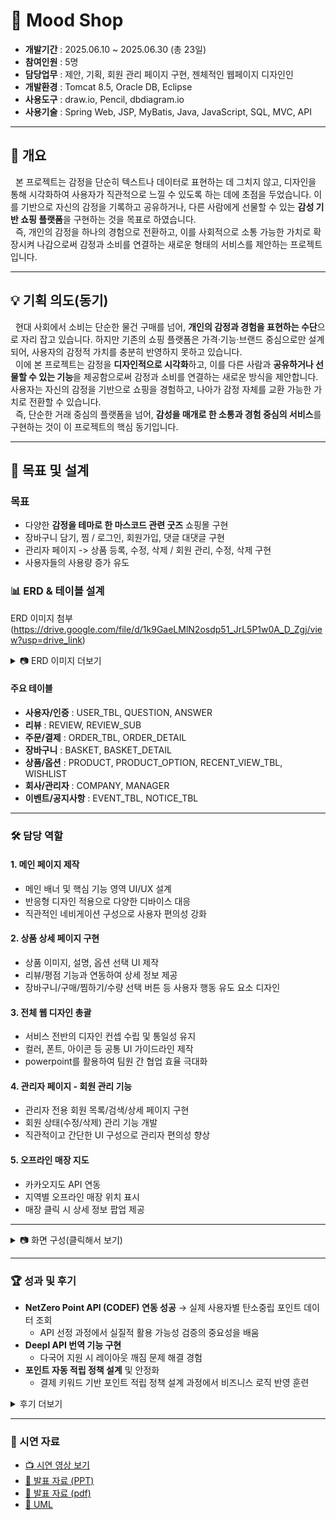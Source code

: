 # 🛒 Mood Shop

- **개발기간** : ﻿2025.06.10 ~ 2025.06.30 (총 23일) 
- **참여인원** : 5명  
- **담당업무** : 제안, 기획, 회원 관리 페이지 구현, 젠체적인 웹페이지 디자인인
- **개발환경** : Tomcat 8.5, Oracle DB, Eclipse
- **사용도구** : ﻿draw.io, Pencil, dbdiagram.io
- **사용기술** : Spring Web, JSP, MyBatis, Java, JavaScript, SQL, MVC, API

---

## 📖 개요
&nbsp;&nbsp;본 프로젝트는 감정을 단순히 텍스트나 데이터로 표현하는 데 그치지 않고, 디자인을 통해 시각화하여 사용자가 직관적으로 느낄 수 있도록 하는 데에 초점을 두었습니다. 이를 기반으로 자신의 감정을 기록하고 공유하거나, 다른 사람에게 선물할 수 있는 **감성 기반 쇼핑 플랫폼**을 구현하는 것을 목표로 하였습니다.  
&nbsp;&nbsp;즉, 개인의 감정을 하나의 경험으로 전환하고, 이를 사회적으로 소통 가능한 가치로 확장시켜 나감으로써 감정과 소비를 연결하는 새로운 형태의 서비스를 제안하는 프로젝트입니다.

---

## 💡 기획 의도(동기)
&nbsp;&nbsp;현대 사회에서 소비는 단순한 물건 구매를 넘어, **개인의 감정과 경험을 표현하는 수단**으로 자리 잡고 있습니다. 하지만 기존의 쇼핑 플랫폼은 가격·기능·브랜드 중심으로만 설계되어, 사용자의 감정적 가치를 충분히 반영하지 못하고 있습니다.  
&nbsp;&nbsp;이에 본 프로젝트는 감정을 **디자인적으로 시각화**하고, 이를 다른 사람과 **공유하거나 선물할 수 있는 기능**을 제공함으로써 감정과 소비를 연결하는 새로운 방식을 제안합니다. 사용자는 자신의 감정을 기반으로 쇼핑을 경험하고, 나아가 감정 자체를 교환 가능한 가치로 전환할 수 있습니다.  
&nbsp;&nbsp;즉, 단순한 거래 중심의 플랫폼을 넘어, **감성을 매개로 한 소통과 경험 중심의 서비스**를 구현하는 것이 이 프로젝트의 핵심 동기입니다.


---

## 🎯 목표 및 설계
### 목표
- 다양한 **감정을 테마로 한 마스코드 관련 굿즈** 쇼핑몰 구현
- 장바구니 담기, 찜 / 로그인, 회원가입, 댓글 대댓글 구현
- 관리자 페이지 -> 상품 등록, 수정, 삭제 / 회원 관리, 수정, 삭제 구현  
- 사용자들의 사용량 증가 유도  

### 📊 ERD & 테이블 설계
ERD 이미지 첨부 (https://drive.google.com/file/d/1k9GaeLMlN2osdp51_JrL5P1w0A_D_Zgj/view?usp=drive_link)

<details>
<summary>📷 ERD 이미지 더보기</summary>
  
<img width="971" height="584" alt="스크린샷 2025-09-23 122917" src="https://github.com/user-attachments/assets/b8bf6c30-4157-4942-88f2-1392fa69e55a" />


</details>

#### 주요 테이블
- **사용자/인증** : USER_TBL, QUESTION, ANSWER
- **리뷰** : REVIEW, REVIEW_SUB
- **주문/결제** : ORDER_TBL, ORDER_DETAIL
- **장바구니** : BASKET, BASKET_DETAIL
- **상품/옵션** : PRODUCT, PRODUCT_OPTION, RECENT_VIEW_TBL, WISHLIST
- **회사/관리자** : COMPANY, MANAGER
- **이벤트/공지사항** : EVENT_TBL, NOTICE_TBL


---

### 🛠️ 담당 역할
#### 1. 메인 페이지 제작
- 메인 배너 및 핵심 기능 영역 UI/UX 설계
- 반응형 디자인 적용으로 다양한 디바이스 대응
- 직관적인 네비게이션 구성으로 사용자 편의성 강화

#### 2. 상품 상세 페이지 구현
- 상품 이미지, 설명, 옵션 선택 UI 제작
- 리뷰/평점 기능과 연동하여 상세 정보 제공
- 장바구니/구매/찜하기/수량 선택 버튼 등 사용자 행동 유도 요소 디자인

#### 3. 전체 웹 디자인 총괄
- 서비스 전반의 디자인 컨셉 수립 및 통일성 유지
- 컬러, 폰트, 아이콘 등 공통 UI 가이드라인 제작
- powerpoint를 활용하여 팀원 간 협업 효율 극대화

#### 4. 관리자 페이지 - 회원 관리 기능
- 관리자 전용 회원 목록/검색/상세 페이지 구현
- 회원 상태(수정/삭제) 관리 기능 개발
- 직관적이고 간단한 UI 구성으로 관리자 편의성 향상

#### 5. 오프라인 매장 지도
- 카카오지도 API 연동
- 지역별 오프라인 매장 위치 표시
- 매장 클릭 시 상세 정보 팝업 제공

---

<details>
<summary>📷 화면 구성(클릭해서 보기) </summary>


|구분 | 화면 | 미리보기 |
|----------|----------|----------|
|공통| 메인화면 | <img width="812" height="685" alt="image" src="https://github.com/user-attachments/assets/630bea67-783b-45d5-b280-cb297cb8f702" /> |
|공통| 회원가입 | <img width="1055" height="469" alt="image" src="https://github.com/user-attachments/assets/ca7a269c-8c34-46e5-8b1a-37b4510e27da" /> |
|공통| 로그인 | <img width="894" height="475" alt="image" src="https://github.com/user-attachments/assets/d326e3bf-d1d8-4ae5-be2b-a344821813f5" /> |
|공통| 상품상세페이지 | <img width="879" height="473" alt="image" src="https://github.com/user-attachments/assets/9323d57e-86be-4fac-b7e5-bee0d5420e2b" /> |
|유저| 이벤트 페이지 | <img width="794" height="464" alt="image" src="https://github.com/user-attachments/assets/fd8b940e-22f6-43a9-be60-60adf835e0c6" /> |
|유조| 오프라인 매장 찾기| <img width="702" height="390" alt="image" src="https://github.com/user-attachments/assets/12b42aeb-4ba9-4d13-aaf2-13fed4dd161d" /> |
|유저| 결제하기| <img width="400" height="453" alt="image" src="https://github.com/user-attachments/assets/b7988708-66fe-44c4-ba80-412fc615cac7" /> |
|유저| 결제 완료 페이지 | <img width="732" height="571" alt="image" src="https://github.com/user-attachments/assets/23a79f9d-794f-444d-b639-5d355cfc547b" /> |
|유저| 마이페이지 | <img width="694" height="343" alt="image" src="https://github.com/user-attachments/assets/c94a4de6-27bf-4321-badc-74b4a821923d" /> |
|유저| 주문내역 페이지 | <img width="718" height="399" alt="image" src="https://github.com/user-attachments/assets/3f1d40f0-4ad2-4b29-aae8-9aa42f6f675a" /> |
|유저| 리뷰작성 페이지 | <img width="501" height="389" alt="image" src="https://github.com/user-attachments/assets/ad0b8d34-2245-4e13-bf17-b9099e331890" /> |
|유저| 결제내역 | <img width="750" alt="image" src="https://github.com/user-attachments/assets/ebd3e3b7-aa2b-4999-8f33-78757fc65fc8" /> |
|유저| 찜목록 | <img width="692" height="374" alt="image" src="https://github.com/user-attachments/assets/38e60909-999c-4d15-84ad-7aca6211d98b" /> |
|유저| 나무키우기 | <img width="727" height="353" alt="image" src="https://github.com/user-attachments/assets/28763204-a6a3-4d5b-8893-591e5d7eccac" /> <img width="729" height="352" alt="image" src="https://github.com/user-attachments/assets/aabe8c4e-0b32-43e6-8520-8741f818a189" /> |
|유저| 나무키우기 (출석보상) | <img width="711" height="354" alt="image" src="https://github.com/user-attachments/assets/1a7b7dd3-69a9-45c6-a3ee-ccc215bc1875" /> |
|유저| 나무키우기 (비료구매) |<img width="715" height="353" alt="image" src="https://github.com/user-attachments/assets/66a2d028-e088-45b3-88ba-fb50acebe37d" /> |
|유저| 나무키우기 (랜덤잡초) | <img width="719" height="350" alt="image" src="https://github.com/user-attachments/assets/413bc60e-c334-47ce-b593-d3e86586ea3b" /> |
|유저| 탄소감축량 (차트&달력) | <img width="666" height="356" alt="image" src="https://github.com/user-attachments/assets/f267278d-d173-4b7b-8a17-6c4ed5ec5a1f" /> <img width="665" height="353" alt="image" src="https://github.com/user-attachments/assets/dc93e05c-7c57-43d3-a2f1-81b395c710e8" /> |
|관리자| 회원통계 | <img width="782" height="356" alt="image" src="https://github.com/user-attachments/assets/21becd59-5e0c-4aed-b2ec-a913c9756fca" /> <img width="780" height="356" alt="image" src="https://github.com/user-attachments/assets/a2bc5a0c-9142-4e86-9fed-ce83bc06bb17" /> |

</details>

---

### 🏆 성과 및 후기 
- **NetZero Point API (CODEF) 연동 성공** → 실제 사용자별 탄소중립 포인트 데이터 조회
  -  API 선정 과정에서 실질적 활용 가능성 검증의 중요성을 배움
- **Deepl API 번역 기능 구현**
  - 다국어 지원 시 레이아웃 깨짐 문제 해결 경험  
- **포인트 자동 적립 정책 설계** 및 안정화
  - 결제 키워드 기반 포인트 적립 정책 설계 과정에서 비즈니스 로직 반영 훈련

<details>
<summary> 후기 더보기 </summary>


- **API 제약 속에서 최적의 선택 찾기**  
 프로젝트를 진행하면서 단순 CRUD 기능 구현을 넘어서 다양한 API를 활용해보고 싶었는데, 개인 개발자에게 제공되는 API에는 사용량 제한이나 기능 제약이 많아 실제 프로젝트에 바로 적용하기 어려운 경우가 많았습니다. 여러 API들을 검토했지만 쓸만한 API를 찾는 데에 시간이 오래 걸렸고, 그 과정에서 공공데이터 API와 금융 관련 API들의 특성을 비교해보며 어떤 API가 프로젝트에 적합한지를 선별하는 경험을 할 수 있었습니다. 특히, NetZero Point API(CODEF)를 직접 연동하여 실제 사용자별 탄소중립 포인트 데이터를 조회함으로써 단순한 모의 데이터가 아닌 실제 데이터를 기반으로 기능을 검증할 수 있었고, 이를 통해 프로젝트의 신뢰도와 완성도를 높일 수 있었습니다. 이를 통해 기능 자체의 구현도 중요하지만, 실질적으로 활용 가능한 API를 선정하는 과정이 프로젝트 완성도에 큰 영향을 준다는 점을 배우게 되었습니다.  

- **Deepl API 연동과 언어별 UI/UX 개선**  
 다국어 지원을 위해 Deepl API를 연동하는 과정에서도 어려움이 있었습니다. 단순히 텍스트를 번역하는 것에서 끝나는 것이 아니라, 페이지 전체의 구조가 깨지지 않도록 처리해야 했기 때문에 예상보다 시간이 오래 걸렸습니다. 특히 한글·영어·일본어·중국어 등 언어별 길이 차이와 줄바꿈 문제로 인해 레이아웃이 틀어지는 상황이 자주 발생했습니다. 이를 해결하기 위해 CSS와 JS로 레이아웃을 보정하고, 언어별 스타일을 분리해 관리하면서 다국어 지원 시스템의 복잡성을 체감할 수 있었습니다. 이 경험을 통해 단순히 API를 호출하는 것 이상으로, 서비스 전체의 UX를 고려해야 진정한 의미의 기능 구현이 된다는 점을 깨달았습니다.  

- **포인트 정책 및 비즈니스 로직 설계**  
 또한 포인트 자동 적립 정책을 정립하는 과정도 쉽지 않았습니다. 사용자 소비 내역을 단순히 금액 기준으로 환산할 경우, 친환경 소비를 제대로 반영하기 어려웠습니다. 예를 들어, 텀블러 구매는 금액은 작아도 친환경적 가치는 크기 때문에 포인트 적립 비율을 차별화할 필요가 있었습니다. 이에 따라 DB 설계 단계에서 결제 내역의 키워드를 기반으로 탄소 절감량을 산출하고, 이를 포인트에 연동하는 규칙을 만들었습니다. 이 과정에서 단순한 포인트 적립 로직보다 훨씬 복잡한 정책 설계와 데이터 처리 과정을 거쳐야 했고, 이를 통해 비즈니스 로직을 어떻게 시스템에 녹여낼지 깊이 고민해볼 수 있었습니다.  

- **정책 수립과 초기 설계의 중요성**  
 이러한 문제 해결 과정을 거치면서 단순히 기능을 구현하는 수준을 넘어, API 선정의 중요성, 다국어 지원의 복잡성, 비즈니스 로직을 반영한 시스템 설계와 같은 실무적인 감각을 배울 수 있었습니다. 앞으로 프로젝트를 진행할 때도 단순한 개발 속도보다 초기 설계와 정책 수립에 충분한 시간을 투자하는 것이 장기적으로는 더 효율적이라는 점을 다시 한번 느끼게 되었습니다.  

</details>

---

### 🎥 시연 자료
- [📺 시연 영상 보기](https://drive.google.com/file/d/1KNOvw39GN9Nq5Je-ABuRC-72UrQRXZcF/view?usp=drive_link)  
- [📑 발표 자료 (PPT)](https://docs.google.com/presentation/d/16lXHTDZbE-LNdOH8F0PCaCt6K38miHoa/edit?usp=drive_link&ouid=115939005204624444347&rtpof=true&sd=true)
- [📑 발표 자료 (pdf)](https://drive.google.com/file/d/1R2O6azIVtrfG5PVHf0HQbu1ax7nbVQV5/view?usp=drive_link)
- [📑 UML](https://drive.google.com/file/d/1nqFyjvWFnB1mlrkAlK9wcyfHImJZQSMl/view?usp=drive_link)
